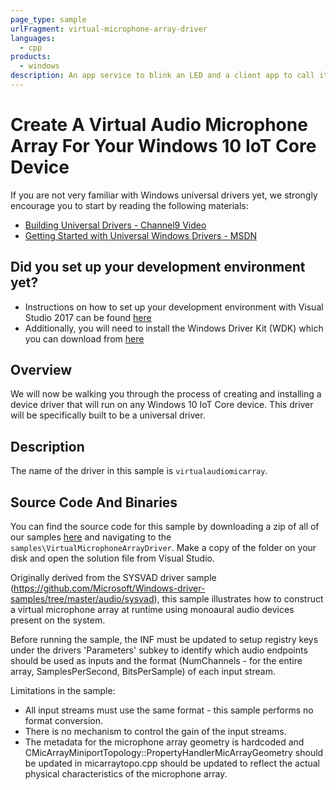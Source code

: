 ```yaml
---
page_type: sample
urlFragment: virtual-microphone-array-driver
languages:
  - cpp
products:
  - windows
description: An app service to blink an LED and a client app to call it with Windows 10 IoT Core.
---
```


# Create A Virtual Audio Microphone Array For Your Windows 10 IoT Core Device

If you are not very familiar with Windows universal drivers yet, we strongly encourage you to start by reading the following materials:

* [Building Universal Drivers - Channel9 Video](https://channel9.msdn.com/Blogs/WinHEC/Building-a-Universal-Driver)
* [Getting Started with Universal Windows Drivers - MSDN](https://msdn.microsoft.com/en-us/library/windows/hardware/dn941241(v=vs.85).aspx)

## Did you set up your development environment yet?

* Instructions on how to set up your development environment with Visual Studio 2017 can be found [here]({{site.baseurl}}/{{page.lang}}/GetStarted)
* Additionally, you will need to install the Windows Driver Kit (WDK) which you can download from [here](https://developer.microsoft.com/en-us/windows/hardware/windows-driver-kit) 

## Overview
We will now be walking you through the process of creating and installing a device driver that will run on any Windows 10 IoT Core device.  This driver will be specifically built to be a universal driver.

## Description
The name of the driver in this sample is `virtualaudiomicarray`.  

## Source Code And Binaries
You can find the source code for this sample by downloading a zip of all of our samples [here](https://github.com/Microsoft/Windows-iotcore-samples/archive/master.zip) and navigating to the `samples\VirtualMicrophoneArrayDriver`.  Make a copy of the folder on your disk and open the solution file from Visual Studio.

Originally derived from the SYSVAD driver sample (https://github.com/Microsoft/Windows-driver-samples/tree/master/audio/sysvad), this sample illustrates how to construct a virtual microphone array at runtime using monoaural audio devices present on the system.

Before running the sample, the INF must be updated to setup registry keys under the drivers 'Parameters' subkey to identify which audio endpoints should be used as inputs and the format (NumChannels - for the entire array, SamplesPerSecond, BitsPerSample) of each input stream.

Limitations in the sample:
* All input streams must use the same format - this sample performs no format conversion.
* There is no mechanism to control the gain of the input streams.
* The metadata for the microphone array geometry is hardcoded and CMicArrayMiniportTopology::PropertyHandlerMicArrayGeometry should be
 updated in micarraytopo.cpp should be updated to reflect the actual physical characteristics of the microphone array.
